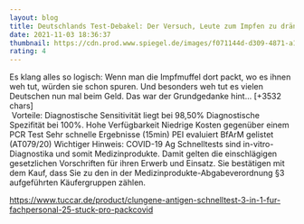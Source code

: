 ```yaml
--- 
layout: blog
title: Deutschlands Test-Debakel: Der Versuch, Leute zum Impfen zu drängen, ist krachend gescheitert. Kommentar
date: 2021-11-03 18:36:37
thumbnail: https://cdn.prod.www.spiegel.de/images/f071144d-d309-4871-a191-7b8749bd8281_w1280_r1.77_fpx33.34_fpy50.jpg
rating: 4
---
```

Es klang alles so logisch: Wenn man die Impfmuffel dort packt, wo es ihnen weh tut, würden sie schon spuren. Und besonders weh tut es vielen Deutschen nun mal beim Geld. Das war der Grundgedanke hint… [+3532 chars]</br>&nbsp;Vorteile:
Diagnostische Sensitivität liegt bei 98,50%
Diagnostische Spezifität bei 100%.
Hohe Verfügbarkeit
Niedrige Kosten gegenüber einem PCR Test
Sehr schnelle Ergebnisse (15min)
PEI evaluiert
BfArM gelistet (AT079/20)
Wichtiger Hinweis:
COVID-19 Ag Schnelltests sind in-vitro-Diagnostika und somit Medizinprodukte. Damit gelten die einschlägigen gesetzlichen Vorschriften für ihren Erwerb und Einsatz. Sie bestätigen mit dem Kauf, dass Sie zu den in der Medizinprodukte-Abgabeverordnung §3 aufgeführten Käufergruppen zählen.

https://www.tuccar.de/product/clungene-antigen-schnelltest-3-in-1-fur-fachpersonal-25-stuck-pro-pack<a href="https://www.tuccar.de/product/clungene-antigen-schnelltest-3-in-1-fur-fachpersonal-25-stuck-pro-pack">covid</a>
